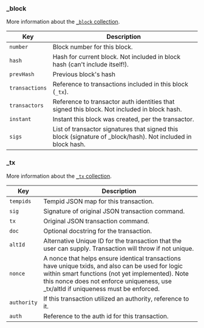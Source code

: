 
### _block

More information about the [`_block` collection](/docs/infrastructure/db-infrastructure#block-metadata).

Key | Description
---|---
`number` | Block number for this block.
`hash` | Hash for current block. Not included in block hash (can't include itself!).
`prevHash` | Previous block's hash
`transactions` | Reference to transactions included in this block (`_tx`).
`transactors` | Reference to transactor auth identities that signed this block. Not included in block hash. 
`instant` | Instant this block was created, per the transactor.
`sigs` | List of transactor signatures that signed this block (signature of _block/hash). Not included in block hash.

### _tx

More information about the [`_tx` collection](/docs/infrastructure/db-infrastructure#block-metadata).

Key | Description
---|---
`tempids` | Tempid JSON map for this transaction.
`sig` | Signature of original JSON transaction command.
`tx` | Original JSON transaction command.
`doc` | Optional docstring for the transaction.
`altId` | Alternative Unique ID for the transaction that the user can supply. Transaction will throw if not unique.
`nonce` | A nonce that helps ensure identical transactions have unique txids, and also can be used for logic within smart functions (not yet implemented). Note this nonce does not enforce uniqueness, use _tx/altId if uniqueness must be enforced.
`authority` | If this transaction utilized an authority, reference to it.
`auth` | Reference to the auth id for this transaction.

